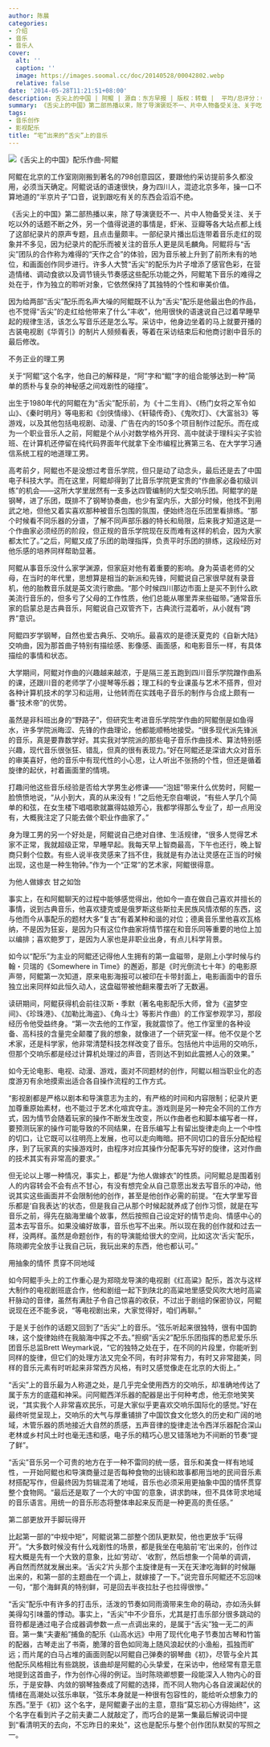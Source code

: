 ```yaml
---
author: 陈晨
categories:
- 介绍
- 音乐
- 音乐人
cover:
  alt: ''
  caption: ''
  image: https://images.soomal.cc/doc/20140528/00042802.webp
  relative: false
date: '2014-05-28T11:21:51+08:00'
description: 舌尖上的中国 | 阿鲲 | 源自：东方早报 | 版权：转载 |  平均/总评分：09.83/59
summary: 《舌尖上的中国》第二部热播以来，除了导演褒贬不一、片中人物备受关注、关于吃以外的话题不断之外，另一个值得说道的事情是，虾米、豆瓣等各大站点都上线了这部纪录片的原声专题，且点击量颇丰。一部纪录片播出后连带着音乐走红的现象并不多见，因为纪录片的配乐而被关注的音乐人更是凤毛麟角……
tags:
- 音乐创作
- 影视配乐
title: “宅”出来的“舌尖”上的音乐
---
```


![《舌尖上的中国》配乐作曲-阿鲲](https://images.soomal.cc/doc/20140528/00042803_01.webp)





阿鲲在北京的工作室刚刚搬到著名的798创意园区，要跟他约采访提前多久都没用，必须当天确定。阿鲲说话的语速很快，身为四川人，混迹北京多年，操一口不算地道的“半京片子”口音，说到跟吃有关的东西会滔滔不绝。

《舌尖上的中国》第二部热播以来，除了导演褒贬不一、片中人物备受关注、关于吃以外的话题不断之外，另一个值得说道的事情是，虾米、豆瓣等各大站点都上线了这部纪录片的原声专题，且点击量颇丰。一部纪录片播出后连带着音乐走红的现象并不多见，因为纪录片的配乐而被关注的音乐人更是凤毛麟角。阿鲲将与“舌尖”团队的合作称为难得的“天作之合”的体验，因为音乐被上升到了前所未有的地位，和画面创作同步进行。许多人大赞“舌尖”的配乐为片子增添了感官色彩，在营造情绪、调动食欲以及调节镜头节奏感这些配乐功能之外，阿鲲笔下音乐的难得之处在于，作为独立的聆听对象，它依然保持了其独特的个性和审美价值。

因为给两部“舌尖”配乐而名声大噪的阿鲲既不认为“舌尖”配乐是他最出色的作品，也不觉得“舌尖”的走红给他带来了什么“丰收”，他用很快的语速说自己过着早睡早起的规律生活，该怎么写音乐还是怎么写。采访中，他身边坐着的马上就要开播的古装电视剧《华胥引》的制片人频频看表，等着在采访结束后和他商讨剧中音乐的最后修改。

不务正业的理工男

关于“阿鲲”这个名字，他自己的解释是，“阿”字和“鲲”字的组合能够达到一种“简单的质朴与复杂的神秘感之间戏剧性的碰撞”。

出生于1980年代的阿鲲在为“舌尖”配乐前，为《十二生肖》、《杨门女将之军令如山》、《秦时明月》等电影和《剑侠情缘》、《轩辕传奇》、《鬼吹灯》、《大富翁3》等游戏，以及其他包括电视剧、动漫、广告在内的150多个项目制作过配乐。而在成为一个职业音乐人之前，阿鲲是个从小对数学格外开窍、高中就读于理科尖子实验班、在计算机还停留在纯代码界面年代就拿下全市编程比赛第三名、在大学学习通信系统工程的地道理工男。

高考前夕，阿鲲也不是没想过考音乐学院，但只是动了动念头，最后还是去了中国电子科技大学。而在这里，阿鲲却得到了比音乐学院更宝贵的“作曲家必备初级训练”的机会――这所大学里居然有一支多达四管编制的大型交响乐团。阿鲲学的是钢琴，进了乐团，既排不了钢琴协奏曲，也少有室内乐，大部分时候，他找不到用武之地，但他又着实喜欢那种被音乐包围的氛围，便始终泡在乐团里看排练。“那个时候看不同乐器的分谱，了解不同声部乐器的特长和局限，后来我才知道这是一个作曲家必须经历的阶段，但正规的音乐学院现在反而难有这样的机会，因为大家都太忙了。”之后，阿鲲又成了乐团的助理指挥，负责平时乐团的排练，这段经历对他乐感的培养同样帮助显著。

阿鲲从事音乐没什么家学渊源，但家庭对他有着重要的影响。身为英语老师的父母，在当时的年代里，思想算是相当的新派和先锋，阿鲲说自己家很早就有录音机，他的胎教音乐就是英文流行歌曲。“那个时候四川那边市面上是买不到什么欧美流行音乐的，但多亏了父母的工作性质，他们总能从哪里弄来些磁带。”通常音乐家的启蒙总是古典音乐，阿鲲说自己双管齐下，古典流行混着听，从小就有“跨界”意识。

阿鲲四岁学钢琴，自然也爱古典乐、交响乐。最喜欢的是德沃夏克的《自新大陆》交响曲，因为那首曲子特别有描绘感、影像感、画面感，和电影音乐一样，有具体描绘的事情和状态。

大学期间，阿鲲对作曲的兴趣越来越浓，于是隔三差五跑到四川音乐学院蹭作曲系的课，还跟川音的老师学了小提琴等乐器；理工科的专业课虽与艺术不搭界，但对各种计算机技术的学习和运用，让他转而在实践电子音乐的制作与合成上颇有一番“技术帝”的优势。

虽然是非科班出身的“野路子”，但研究生考进音乐学院学作曲的阿鲲倒是如鱼得水，许多学院派晦涩、先锋的作曲理论，他都能顺畅地接受。“很多现代派先锋派的音乐，真是要靠数学好。其实我对学院派的那些电子音乐作曲技术、算法特别感兴趣，现代音乐很张狂、错乱，但真的很有表现力。”好在阿鲲还是深谙大众对音乐的审美喜好，他的音乐中有现代性的小心思，让人听出不张扬的个性，但还是循着旋律的起伏，衬着画面里的情境。

打趣问他这些音乐经验是否给大学男生必修课――“泡妞”带来什么优势时，阿鲲一脸愤愤地说，“从小到大，真的从来没有！”之后他无奈自嘲说，“有些人学几个简单的和弦，在女生楼下唱唱歌就赢得姑娘芳心，我都学得那么专业了，却一点用没有，大概我注定了只能去做个职业作曲家了。”

身为理工男的另一个好处是，阿鲲说自己绝对自律、生活规律，“很多人觉得艺术家不正常，我就超级正常，早睡早起。我每天早上智商最高，下午也还行，晚上智商只剩个位数。有些人说半夜灵感来了挡不住，我就是有办法让灵感在正当的时候出现，这也是一种生物钟。”作为一个“正常”的艺术家，阿鲲很得意。

为他人做嫁衣 甘之如饴

事实上，在和阿鲲聊天的过程中能够感觉得出，他如今一直在做自己喜欢并擅长的事情，说到古典音乐，他喜欢捷克或是俄罗斯这些斯拉夫民族风情浓郁的东西，这与他而今从事配乐的题材大多“复古”有着某种和谐的对位；德奥音乐里他喜欢瓦格纳，不是因为狂妄，是因为只有这位作曲家将情节摆在和音乐同等重要的地位上加以编排；喜欢鲍罗丁，是因为人家也是非职业出身，有点儿科学背景。

如今以“配乐”为主业的阿鲲还记得他人生拥有的第一盒磁带，是刚上小学时候与约翰・贝瑞的《Somewhere in Time》的邂逅，那是《时光倒流七十年》的电影原声带，阿鲲第一次知道，原来电影海报可以被印在卡带封面上，电影画面中的音乐独立出来同样如此恒久动人，这盘磁带被他翻来覆去听了无数遍。

读研期间，阿鲲获得机会前往汉斯・季默（著名电影配乐大师，曾为《盗梦空间》、《珍珠港》、《加勒比海盗》、《角斗士》等影片作曲）的工作室参观学习，那段经历令他受益终身。“第一次去他的工作室，我就震惊了。他工作室里的各种设备、高科技的含量完全颠覆了我的想象，就像进了一个研究室一样。他不仅是个艺术家，还是科学家，他非常清楚科技怎样改变了音乐。包括他片中运用的交响乐，但那个交响乐都是经过计算机处理过的声音，否则达不到如此震撼人心的效果。”

如今无论电影、电视、动漫、游戏，面对不同题材的创作，阿鲲以相当职业化的态度游刃有余地摸索出适合各自操作流程的工作方式。

“影视剧都是严格以剧本和导演意志为主的，有严格的时间和内容限制；纪录片更加尊重原始素材，也不能过于艺术化喧宾夺主。游戏则是另一种完全不同的工作方式，因为情节会随着玩家的操作不断发生改变，所以作曲者也和脚本编写者一样，要预测玩家的操作可能导致的不同结果，在音乐编写上有留出旋律走向上一个中性的切口，让它既可以往明亮上发展，也可以走向晦暗。把不同切口的音乐分配给程序，到了玩家真的实操游戏时，由程序对应其操作分配事先写好的旋律，这对作曲的技术其实有非常高的要求。”

但无论以上哪一种情况，事实上，都是“为他人做嫁衣”的性质。问阿鲲总是围着别人的内容转会不会有点不甘心，有没有想完全从自己意愿出发去写音乐的冲动，他说其实这些画面并不会限制他的创作，甚至是他创作必需的前提。“在大学里写音乐都是‘自我表达’的状态，但是我自己从那个时候起就养成了创作习惯，就是在写音乐之前，得先在脑海里编个故事，然后按照自己设定好的情节走向、情感中心的蓝本去写音乐。如果没编好故事，音乐也写不出来。所以现在我的创作就和过去一样，没两样。虽然是命题创作，有的导演能给很大的空间，比如这次‘舌尖’配乐，陈晓卿完全放手让我自己玩，我玩出来的东西，他也都认可。”

用抽象的情怀 贯穿不同地域

如今阿鲲手头上的工作重心是为郑晓龙导演的电视剧《红高粱》配乐，首次与这样大制作的电视剧班底合作，他和剧组一起下到陕北的高粱地里感受风吹大地时高粱秆脉动的音律，虽然有满肚子令自己惊喜的收获，不过出于剧组的保密协议，阿鲲说现在还不能多说，“等电视剧出来，大家觉得好，咱们再聊。”

于是关于创作的话题又回到了“舌尖”上的音乐。“弦乐听起来很独特，很有中国韵味，这个旋律始终在我脑海中挥之不去。”担纲“舌尖2”配乐乐团指挥的悉尼爱乐乐团音乐总监Brett Weymark说，“它的独特之处在于，在不同的片段里，你能听到同样的旋律，但它们的处理方法又完全不同，有时非常有力，有时又非常甜美，同样的音乐元素有时听起来非常西方风格，有时又感觉像走在北京的大街上。”

“舌尖”上的音乐最为人称道之处，是几乎完全使用西方的交响乐，却准确地传达了属于东方的底蕴和神采。问阿鲲西洋乐器的配器是出于何种考虑，他无奈地笑笑说，“其实我个人非常喜欢民乐，可是大家似乎更喜欢交响乐国际化的感觉。”好在最终听觉呈现上，交响乐的大气与厚重铺排了中国饮食文化悠久的历史和广阔的地域，木管乐器的质地接近大自然的质感，五声音律的旋律走法令西洋乐器配合深山老林或乡村风土时也毫无违和感，电子乐的精巧心思又错落地为不间断的节奏“提了鲜”。

“舌尖”音乐另一个可贵的地方在于一种不雷同的统一感，音乐和美食一样有地域性，一开始阿鲲也和导演商量过是否每种食物的出镜和故事都用当地的民间音乐素材搭配写作，但最终因为剪辑混淆了地域，音乐也必须采用更抽象中国的情怀贯穿整个食物网。“最后还是取了一个大的‘中国’的意象，讲求韵味，但不具体苛求地域的音乐语言。用统一的音乐形态将整体串起来反而是一种更高的责任感。”

第二部更放开手脚玩得开

比起第一部的“中规中矩”，阿鲲说第二部整个团队更默契，他也更放手“玩得开”。“大多数时候没有什么戏剧性的场景，都是我坐在电脑前‘宅’出来的，创作过程大概是先有一个大致的意象，比如‘劳动’、‘收割’，然后想象一个简单的调调，再自然而然就发展出来。‘舌尖2’片头那个主旋律是有一天在天津吃海鲜的时候蹦出来的，和第一部的主题曲在一个调上，就嫁接了一下。”说完音乐阿鲲还不忘回味一句，“那个海鲜真的特别鲜，可是回去半夜拉肚子也拉得很惨。”

“舌尖”配乐中有许多的打击乐，活泼的节奏如同雨滴带来生命的萌动，亦如汤头鲜美得勾引味蕾的悸动。事实上，“舌尖”中不少音乐，尤其是打击乐部分很多跳动的音符都是通过电子合成器调参数一点一点调出来的，是属于“舌尖”独一无二的声音。第一集“夫妻船”捕鱼的配乐《山高水远》中用了现代化电子节奏加古琴和竹笛的配器，古琴走出了书斋，脆薄的音色如同海上随风浪起伏的小渔船，孤独而旷远；而片尾的白马占堆的画面则配以阿鲲自己弹奏的钢琴曲《初》，尽管与全片其他配乐风格相比有些跳脱，该曲却是阿鲲的心头挚爱，在采访中，他经常有意无意地提到这首曲子，作为创作心得的例证。当时陈晓卿想要一段能深入人物内心的音乐，于是安静、内敛的钢琴独奏成了阿鲲的选择，而不同人物内心各自波澜起伏的情绪在高潮处以弦乐串联，“弦乐本身就是一种很有包容性的，能给听众想象力的东西。”至于《初》这个名字，是阿鲲妻子出的主意，意指“莫忘初心方得始终”，这个名字在看到片子之前夫妻二人就敲定了，而巧合的是第一集最后解说词中提到“看清明天的去向，不忘昨日的来处”，这也是配乐与整个创作团队默契的写照之一。
